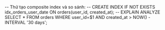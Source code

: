-- Thử tạo composite index và so sánh:
-- CREATE INDEX IF NOT EXISTS idx_orders_user_date ON orders(user_id, created_at);
-- EXPLAIN ANALYZE SELECT * FROM orders WHERE user_id=$1 AND created_at > NOW() - INTERVAL '30 days';
